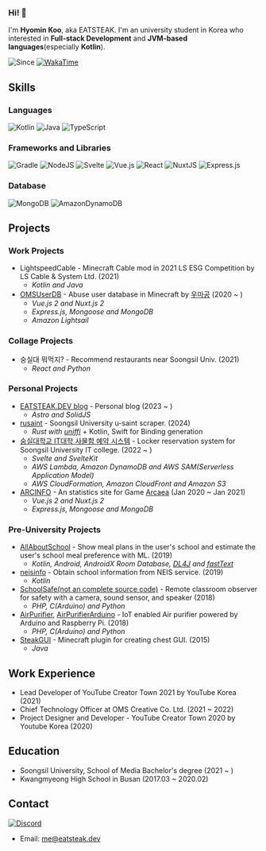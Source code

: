 ### Hi! 👋
I'm **Hyomin Koo**, aka EATSTEAK. I'm an university student in Korea who interested in **Full-stack Development** and **JVM-based languages**(especially **Kotlin**).

![Since](https://img.shields.io/badge/since-2013-black?style=for-the-badge&logo=github&logoColor=white)
[![WakaTime](https://wakatime.com/badge/user/ea357eda-568e-40f7-a00c-8cacc075ce1e.svg?style=for-the-badge)](https://wakatime.com/@ea357eda-568e-40f7-a00c-8cacc075ce1e)

## Skills
### Languages
![Kotlin](https://img.shields.io/badge/kotlin-%230095D5.svg?style=for-the-badge&logo=kotlin&logoColor=white)
![Java](https://img.shields.io/badge/java-%23ED8B00.svg?style=for-the-badge&logo=java&logoColor=white)
![TypeScript](https://img.shields.io/badge/typescript-%23007ACC.svg?style=for-the-badge&logo=typescript&logoColor=white)
### Frameworks and Libraries
![Gradle](https://img.shields.io/badge/Gradle-02303A.svg?style=for-the-badge&logo=Gradle&logoColor=white)
![NodeJS](https://img.shields.io/badge/node.js-6DA55F?style=for-the-badge&logo=node.js&logoColor=white)
![Svelte](https://img.shields.io/badge/svelte-%23f1413d.svg?style=for-the-badge&logo=svelte&logoColor=white)
![Vue.js](https://img.shields.io/badge/vuejs-%2335495e.svg?style=for-the-badge&logo=vuedotjs&logoColor=%234FC08D)
![React](https://img.shields.io/badge/react-%2320232a.svg?style=for-the-badge&logo=react&logoColor=%2361DAFB)
![NuxtJS](https://img.shields.io/badge/Nuxt-black?style=for-the-badge&logo=nuxt.js&logoColor=white)
![Express.js](https://img.shields.io/badge/express.js-%23404d59.svg?style=for-the-badge&logo=express&logoColor=%2361DAFB)
### Database
![MongoDB](https://img.shields.io/badge/MongoDB-%234ea94b.svg?style=for-the-badge&logo=mongodb&logoColor=white)
![AmazonDynamoDB](https://img.shields.io/badge/Amazon%20DynamoDB-4053D6?style=for-the-badge&logo=Amazon%20DynamoDB&logoColor=white)
</details>

## Projects
### Work Projects
* LightspeedCable - Minecraft Cable mod in 2021 LS ESG Competition by LS Cable & System Ltd. (2021)
  * _Kotlin and Java_
* [OMSUserDB](https://userdb.ourmc.space) - Abuse user database in Minecraft by [우마공](https://cafe.naver.com/minecraftgame) (2020 ~ )
  * _Vue.js 2 and Nuxt.js 2_
  * _Express.js, Mongoose and MongoDB_
  * _Amazon Lightsail_
### Collage Projects
* 숭실대 뭐먹지? - Recommend restaurants near Soongsil Univ. (2021)
  * _React and Python_
### Personal Projects
* [EATSTEAK.DEV blog](https://eatsteak.dev) - Personal blog (2023 ~ )
  * _Astro and SolidJS_
* [rusaint](https://github.com/eatsteak/rusaint) - Soongsil University u-saint scraper. (2024)
  * _Rust with [uniffi](https://github.com/mozilla/uniffi-rs)_ + Kotlin, Swift for Binding generation
* [숭실대학교 IT대학 사물함 예약 시스템](https://github.com/twinsteak/lockerweb) - Locker reservation system for Soongsil University IT college. (2022 ~ )
  * _Svelte and SvelteKit_
  * _AWS Lambda, Amazon DynamoDB and AWS SAM(Serverless Application Model)_
  * _AWS CloudFormation, Amazon CloudFront and Amazon S3_
* [ARCINFO](https://github.com/arc-info/arcinfo) - An statistics site for Game [Arcaea](https://arcaea.lowiro.com) (Jan 2020 ~ Jan 2021)
  * _Vue.js 2 and Nuxt.js 2_
  * _Express.js, Mongoose and MongoDB_
### Pre-University Projects
* [AllAboutSchool](https://github.com/eatsteak/AllAboutSchool) - Show meal plans in the user's school and estimate the user's school meal preference with ML. (2019)
  * _Kotlin, Android, AndroidX Room Database, [DL4J](https://deeplearning4j.konduit.ai/) and [fastText](https://fasttext.cc/)_
* [neisinfo](https://github.com/eatsteak/neisinfo) - Obtain school information from NEIS service. (2019)
  * _Kotlin_
* [SchoolSafe(not an complete source code)](https://github.com/eatsteak/SchoolSafe) - Remote classroom observer for safety with a camera, sound sensor, and speaker (2018)
  * _PHP, C(Arduino) and Python_
* [AirPurifier](https://github.com/eatsteak/AirPurifier), [AirPurifierArduino](https://github.com/eatsteak/AirPurifierArduino) - IoT enabled Air purifier powered by Arduino and Raspberry Pi. (2018)
  * _PHP, C(Arduino) and Python_
* [SteakGUI](https://github.com/eatsteak/SteakGUI-Deprecated) - Minecraft plugin for creating chest GUI. (2015)
  * _Java_

## Work Experience
* Lead Developer of YouTube Creator Town 2021 by YouTube Korea (2021)
* Chief Technology Officer at OMS Creative Co. Ltd. (2021 ~ 2022)
* Project Designer and Developer - YouTube Creator Town 2020 by Youtube Korea (2020)


## Education
* Soongsil University, School of Media Bachelor's degree (2021 ~ )
* Kwangmyeong High School in Busan (2017.03 ~ 2020.02)

## Contact
[![Discord](https://img.shields.io/badge/Discord-EATSTEAK%237985-%235865F2?style=for-the-badge&logo=discord)](https://discordapp.com/users/213674216845737985)
* Email: [me@eatsteak.dev](mailto:me@eatsteak.dev)
